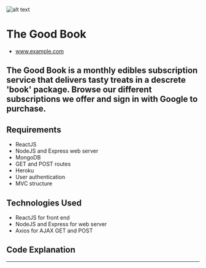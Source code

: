 ![alt text](client/public/img/tbg-logo-readme.png)

# The Good Book

 - www.example.com

## The Good Book is a monthly edibles subscription service that delivers tasty treats in a descrete 'book' package. Browse our different subscriptions we offer and sign in with Google to purchase.

## Requirements
- ReactJS
- NodeJS and Express web server
- MongoDB
- GET and POST routes
- Heroku
- User authentication
- MVC structure

## Technologies Used
- ReactJS for front end
- NodeJS and Express for web server
- Axios for AJAX GET and POST

## Code Explanation

-------------
